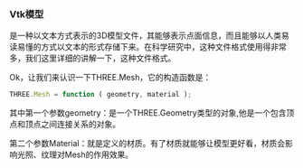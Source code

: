 ### Vtk模型
是一种以文本方式表示的3D模型文件，其能够表示点面信息，而且能够以人类易读易懂的方式以文本的形式存储下来。在科学研究中，这种文件格式使用得非常多，我们这里详细的讲解一下，这种文件格式。

Ok，让我们来认识一下THREE.Mesh，它的构造函数是：

```js
THREE.Mesh = function ( geometry, material );
```
其中第一个参数geometry：是一个THREE.Geometry类型的对象,他是一个包含顶点和顶点之间连接关系的对象。

第二个参数Material：就是定义的材质。有了材质就能够让模型更好看，材质会影响光照、纹理对Mesh的作用效果。